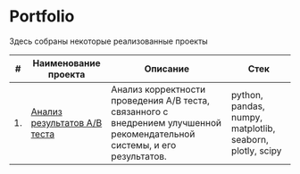 # Portfolio

Здесь собраны некоторые реализованные проекты

| #    |Наименование проекта                  |Описание                                                                                                              |Стек                                                       |
| ---- | ------------------------------------ | -------------------------------------------------------------------------------------------------------------------- | --------------------------------------------------------- |
| 1.   | [Анализ результатов A/B теста](https://github.com/darsmolina/Portfolio/blob/main/Анализ%20результатов%20A%7CB%20теста/recommendation_system_analysis.ipynb) | Анализ корректности проведения A/B теста, связанного с внедрением улучшенной рекомендательной системы, и его результатов. | python, pandas, numpy, matplotlib, seaborn, plotly, scipy |
